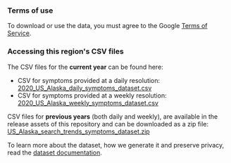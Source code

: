 ### Terms of use
To download or use the data, you must agree to the Google [Terms of Service](https://policies.google.com/terms).

### Accessing this region's CSV files
The CSV files for the **current year** can be found here:
- CSV for symptoms provided at a daily resolution: [2020_US_Alaska_daily_symptoms_dataset.csv](2020_US_Alaska_daily_symptoms_dataset.csv)
- CSV for symptoms provided at a weekly resolution: [2020_US_Alaska_weekly_symptoms_dataset.csv](2020_US_Alaska_weekly_symptoms_dataset.csv)

CSV files for **previous years** (both daily and weekly), are available in the release assets of this repository and can be downloaded as a zip file: [US_Alaska_search_trends_symptoms_dataset.zip](https://github.com/google-research/open-covid-19-data/releases/download/v0.0.2/US_Alaska_search_trends_symptoms_dataset.zip)

To learn more about the dataset, how we generate it and preserve privacy, read the [dataset documentation](../../../../README.md).